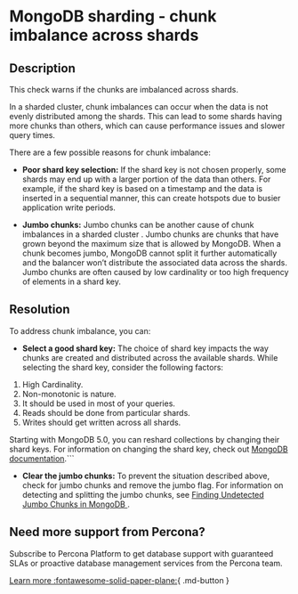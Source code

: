 # MongoDB sharding - chunk imbalance across shards

## Description
This check warns if the chunks are imbalanced across shards.


In a sharded cluster, chunk imbalances can occur when the data is not evenly distributed among the shards. This can lead to some shards having more chunks than others, which can cause performance issues and slower query times.

There are a few possible reasons for chunk imbalance:

- **Poor shard key selection:** If the shard key is not chosen properly, some shards may end up with a larger portion of the data than others. For example, if the shard key is based on a timestamp and the data is inserted in a sequential manner, this can create hotspots due to busier application write periods. 

- **Jumbo chunks:** Jumbo chunks can be another cause of chunk imbalances in a sharded cluster . Jumbo chunks are chunks that have grown beyond the maximum size that is allowed by MongoDB. When a chunk becomes jumbo, MongoDB cannot split it further automatically and the balancer won’t distribute the associated data across the shards. Jumbo chunks are often caused by low cardinality or too high frequency of elements in a shard key.

## Resolution

To address chunk imbalance, you can:

- **Select a good shard key:** 
The choice of shard key impacts the way chunks are created and distributed across the available shards. While selecting the shard key, consider the following factors:

1. High Cardinality.
2. Non-monotonic is nature.
3. It should be used in most of your queries.
4. Reads should be done from particular shards.
5. Writes should get written across all shards.

Starting with MongoDB 5.0, you can reshard collections by changing their shard keys. For information on changing the shard key, check out [MongoDB documentation](https://www.mongodb.com/docs/manual/core/sharding-reshard-a-collection/#std-label-sharding-resharding).```

- **Clear the jumbo chunks:**
To prevent the situation described above, check for jumbo chunks and remove the jumbo flag. For information on detecting and splitting the jumbo chunks, see [Finding Undetected Jumbo Chunks in MongoDB
](https://www.percona.com/blog/finding-undetected-jumbo-chunks-in-mongodb/).



## Need more support from Percona?
Subscribe to Percona Platform to get database support with guaranteed SLAs or proactive database management services from the Percona team.

[Learn more :fontawesome-solid-paper-plane:](https://per.co.na/subscribe){ .md-button }
